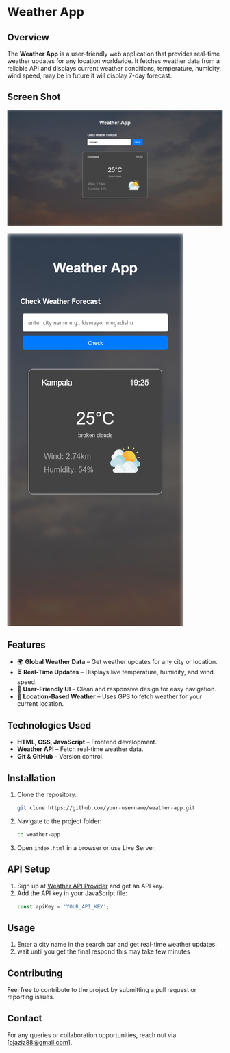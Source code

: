# Weather App

## Overview
The **Weather App** is a user-friendly web application that provides real-time weather updates for any location worldwide. It fetches weather data from a reliable API and displays current weather conditions, temperature, humidity, wind speed, may be in future it will display 7-day forecast.

## Screen Shot
![alt text](images/screenShots/desktopview.png)

![alt text](images/screenShots/mobileview.png)

## Features
- 🌍 **Global Weather Data** – Get weather updates for any city or location.
- ⏳ **Real-Time Updates** – Displays live temperature, humidity, and wind speed.
- 🎨 **User-Friendly UI** – Clean and responsive design for easy navigation.
- 📍 **Location-Based Weather** – Uses GPS to fetch weather for your current location.

## Technologies Used
- **HTML, CSS, JavaScript** – Frontend development.
- **Weather API** – Fetch real-time weather data.
- **Git & GitHub** – Version control.

## Installation
1. Clone the repository:
   ```sh
   git clone https://github.com/your-username/weather-app.git
   ```
2. Navigate to the project folder:
   ```sh
   cd weather-app
   ```
3. Open `index.html` in a browser or use Live Server.

## API Setup
1. Sign up at [Weather API Provider](https://example.com) and get an API key.
2. Add the API key in your JavaScript file:
   ```js
   const apiKey = 'YOUR_API_KEY';
   ```

## Usage
1. Enter a city name in the search bar and get real-time weather updates.
2. wait until you get the final respond this may take few minutes


## Contributing
Feel free to contribute to the project by submitting a pull request or reporting issues.


## Contact
For any queries or collaboration opportunities, reach out via [ojaziz88@gmail.com].

